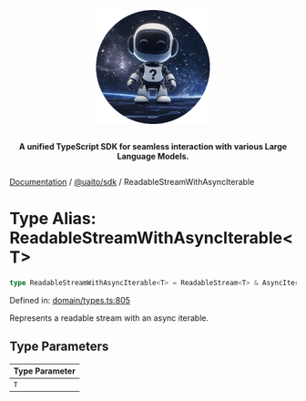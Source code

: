 <div style="display:flex; flex-direction:column; align-items:center;">
<p align="center">
  <img src="../UAITO.png" alt="UAITO Logo" width="200"/>
</p>

<p align="center">
  <strong>A unified TypeScript SDK for seamless interaction with various Large Language Models.</strong>
</p>
</div>

[Documentation](README.md) / [@uaito/sdk](@uaito.sdk.md) / ReadableStreamWithAsyncIterable

# Type Alias: ReadableStreamWithAsyncIterable\<T\>

```ts
type ReadableStreamWithAsyncIterable<T> = ReadableStream<T> & AsyncIterable<T>;
```

Defined in: [domain/types.ts:805](https://github.com/elribonazo/uaito/blob/f0334f5f0daa310e5728d8d40126c1de139e02a9/packages/sdk/src/domain/types.ts#L805)

Represents a readable stream with an async iterable.

## Type Parameters

| Type Parameter |
| ------ |
| `T` |
